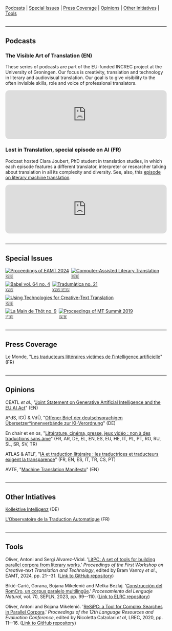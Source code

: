 <p style="text-align-last:justify;">
  <a href="https://ctttn.github.io/resources.html#podcasts" class="green">Podcasts</a> | 
  <a href="https://ctttn.github.io/resources.html#issues" class="green">Special Issues</a> | 
  <a href="https://ctttn.github.io/resources.html#press" class="green">Press Coverage</a> | 
  <a href="https://ctttn.github.io/resources.html#opinions" class="green">Opinions</a> | 
  <a href="https://ctttn.github.io/resources.html#initiatives" class="green">Other Initiatives</a> | 
  <a href="https://ctttn.github.io/resources.html#tools" class="green">Tools</a>
</p>

<hr style="boder-top:solid #eff0f1;height:1px;margin-top: 2rem;margin-bottom:2rem;">

<h2 id="podcasts">Podcasts</h2>

### The Visible Art of Translation (EN)

These series of podcasts are part of the EU-funded INCREC project at the University of Groningen. Our focus is creativity, translation and technology in literary and audiovisual translation. Our goal is to give visibility to the often invisible skills, role and voice of professional translators.

<iframe style="border-radius:12px" src="https://open.spotify.com/embed/show/2Xk77k65qkcFhV6eI4ts8F?utm_source=generator&theme=0" width="100%" height="152" frameBorder="0" allowfullscreen="" allow="autoplay; clipboard-write; encrypted-media; fullscreen; picture-in-picture" loading="lazy"></iframe>

### Lost in Translation, special episode on AI (FR)

Podcast hosted Clara Joubert, PhD student in translation studies, in which each episode features a different translator, interpreter or researcher talking about translation in all its complexity and diversity. See, also, this <a href="https://open.spotify.com/episode/07mfd7MYH2F0m2mOOISgop?si=904340ad27234714" target="_blank" class="green">episode on literary machine translation</a>.

<iframe style="border-radius:12px" src="https://open.spotify.com/embed/episode/3UTIPjkoytvNThRes5gmlf?utm_source=generator&theme=0" width="100%" height="152" frameBorder="0" allowfullscreen="" allow="autoplay; clipboard-write; encrypted-media; fullscreen; picture-in-picture" loading="lazy"></iframe>

<hr style="boder-top:solid #eff0f1;height:1px;margin-top: 2rem;margin-bottom:2rem;">

<h2 id="issues">Special Issues</h2>

<div style="display:flex;gap:.5em;flex-wrap:wrap;">
  <div class="issue-container">
    <a href="https://ctt2024.ccl.kuleuven.be/home" target="_blank">
      <img src="assets/img/ctt_2024.jpg" alt="Proceedings of EAMT 2024" class="issue">
      <div class="issue-middle"><div class="issue-text">🇬🇧</div></div>
    </a>
  </div>
  <div class="issue-container">
    <a href="https://doi.org/10.4324/9781003357391" target="_blank">
      <img src="assets/img/calt_2024.jpg" alt="Computer-Assisted Literary Translation" class="issue">
      <div class="issue-middle"><div class="issue-text">🇬🇧</div></div>
    </a>
  </div>
  <div class="issue-container">
    <a href="https://doi.org/10.1075/babel.69.4" target="_blank">
      <img src="assets/img/babel_69_4_2023.jpg" alt="Babel vol. 64 no. 4" class="issue">
      <div class="issue-middle"><div class="issue-text">🇬🇧</div></div>
    </a>
  </div>
  <div class="issue-container">
    <a href="https://revistes.uab.cat/tradumatica/issue/view/n21" target="_blank">
      <img src="assets/img/tradumatica_21_2023.jpg" alt="Tradumàtica no. 21" class="issue">
      <div class="issue-middle"><div class="issue-text">🇬🇧 🇪🇸</div></div>
    </a>
  </div>
  <div class="issue-container">
    <a href="https://doi.org/10.4324/9781003094159" target="_blank">
      <img src="assets/img/utctt_2022.jpg" alt="Using Technologies for Creative-Text Translation" class="issue">
      <div class="issue-middle"><div class="issue-text">🇬🇧</div></div>
    </a>
  </div>
  <div class="issue-container">
    <a href="https://interfas.univ-tlse2.fr/lamaindethot/899" target="_blank">
      <img src="assets/img/lamaindethot_9_2021.jpg" alt="La Main de Thôt no. 9" class="issue">
      <div class="issue-middle"><div class="issue-text">🇫🇷</div></div>
    </a>
  </div>
  <div class="issue-container">
    <a href="https://aclanthology.org/volumes/W19-73/" target="_blank">
      <img src="assets/img/mtsummit_2019.jpg" alt="Proceedings of MT Summit 2019" class="issue">
      <div class="issue-middle"><div class="issue-text">🇬🇧</div></div>
    </a>
  </div>
</div>

<hr style="boder-top:solid #eff0f1;height:1px;margin-top: 2rem;margin-bottom:2rem;">

<h2 id="press">Press Coverage</h2>

Le Monde, "<a href="https://www.lemonde.fr/economie/article/2024/02/02/les-traducteurs-litteraires-victimes-de-l-intelligence-artificielle_6214361_3234.html" target="_blank" class="green">Les traducteurs littéraires victimes de l'intelligence artificielle</a>" (FR)

<hr style="boder-top:solid #eff0f1;height:1px;margin-top: 2rem;margin-bottom:2rem;">

<h2 id="opinions">Opinions</h2>

CEATL *et al*., "<a href="https://europeanwriterscouncil.eu/240425_cwos_jointstatement_ai-act/" target="_blank" class="green">Joint Statement on Generative Artificial Intelligence and the EU AI Act</a>" (EN)

A&#42;dS, IGÜ &amp; VdÜ, "<a href="https://literaturuebersetzer.de/aktuelles/offener-brief-ki/" target="_blank" class="green">Offener Brief der deutschsprachigen Übersetzer&#42;innenverbände zur KI-Verordnung</a>" (DE)

En chair et en os, "<a href="https://enchairetenos.org/" target="_blank" class="green">Littérature, cinéma, presse, jeux vidéo&nbsp;: non à des traductions sans âme</a>" (FR, AR, DE, EL, EN, ES, EU, HE, IT, PL, PT, RO, RU, SL, SR, SV, TR)

ATLAS &amp; ATLF, "<a href="https://www.atlas-citl.org/tribune-ia/" target="_blank" class="green">IA et traduction littéraire&nbsp;: les traductrices et traducteurs exigent la transparence</a>" (FR, EN, ES, IT, TR, CS, PT)

AVTE, "<a href="https://avteurope.eu/2021/09/13/press-release-avte-manifesto-on-machine-translation/" target="_blank" class="green">Machine Translation Manifesto</a>" (EN)

<hr style="boder-top:solid #eff0f1;height:1px;margin-top: 2rem;margin-bottom:2rem;">

<h2 id="initiatives">Other Intiatives</h2>

<a href="https://kollektive-intelligenz.de/" target="_blank" class="green">Kollektive Intelligenz</a> (DE)

<a href="https://www.atlas-citl.org/lobservatoire-de-la-traduction-automatique/" target="_blank" class="green">L'Observatoire de la Traduction Automatique</a> (FR)

<hr style="boder-top:solid #eff0f1;height:1px;margin-top: 2rem;margin-bottom:2rem;">

<h2 id="tools">Tools</h2>

Oliver, Antoni and Sergi Alvarez-Vidal. '[LitPC: A set of tools for building parallel corpora from literary works](https://aclanthology.org/2024.ctt-1.3/).' *Proceedings of the First Workshop on Creative-text Translation and Technology*, edited by Bram Vanroy *et al*., EAMT, 2024, pp. 21--31. ([Link to GitHub repository](https://github.com/aoliverg/litpc))

Bikić-Carić, Gorana, Bojana Mikelenić and Metka Bezlaj. '[Construcción del RomCro, un corpus paralelo multilingüe](http://journal.sepln.org/sepln/ojs/ojs/index.php/pln/article/view/6482).' *Procesamiento del Lenguaje Natural*, vol. 70, SEPLN, 2023, pp. 99--110. ([Link to ELRC repository](https://elrc-share.eu/repository/browse/romance-croatian-parallel-corpus/a252399e71be11ed9c1a00155d026706a8dce436b50d49adaffabdaee111e500/))

Oliver, Antoni and Bojana Mikelenić. '[ReSiPC: a Tool for Complex Searches in Parallel Corpora](https://aclanthology.org/2020.lrec-1.869/).' *Proceedings of the 12th Language Resources and Evaluation Conference*, edited by Nicoletta Calzolari *et al*, LREC, 2020, pp. 11--16. ([Link to GitHub repository](https://github.com/aoliverg/ReSiPC))
